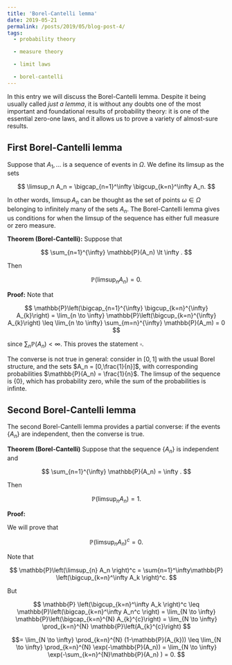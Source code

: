 ```yaml
---
title: 'Borel-Cantelli lemma'
date: 2019-05-21
permalink: /posts/2019/05/blog-post-4/
tags:
  - probability theory

  - measure theory

  - limit laws

  - borel-cantelli
---
```


In this entry we will discuss the Borel-Cantelli lemma. Despite it being usually called *just a lemma*, it is without any doubts one of the most important and foundational results of probability theory: it is one of the essential zero-one laws, and it allows us to prove a variety of almost-sure results.

## First Borel-Cantelli lemma

Suppose that $A_1,\dots$ is a sequence of events in $\Omega$. We define its limsup as the sets

$$
\limsup_n A_n = \bigcap_{n=1}^\infty \bigcup_{k=n}^\infty A_n.
$$

In other words, $\limsup A_n$ can be thought as the set of points $\omega\in\Omega$ belonging to infinitely many of the sets $A_n$. The Borel-Cantelli lemma gives us conditions for when the limsup of the sequence has either full measure or zero measure.

**Theorem (Borel-Cantelli):** Suppose that

$$
\sum_{n=1}^{\infty} \mathbb{P}(A_n) \lt \infty .
$$


Then

$$
\mathbb{P}\left(\limsup_{n} A_n \right) = 0.
$$

**Proof:** Note that

$$
\mathbb{P}\left(\bigcap_{n=1}^{\infty} \bigcup_{k=n}^{\infty} A_{k}\right)  = \lim_{n \to \infty} \mathbb{P}\left(\bigcup_{k=n}^{\infty} A_{k}\right)
\leq \lim_{n \to \infty} \sum_{m=n}^{\infty} \mathbb{P}(A_m) = 0
$$

since $\sum_n \mathbb{P}(A_n) < \infty$. This proves the statement $\square$.

The converse is not true in general: consider in $[0,1]$ with the usual Borel structure, and the sets $A_n = [0,\frac{1}{n}]$, with corresponding probabilities $\mathbb{P}(A_n) = \frac{1}{n}$. The limsup of the sequence is \{$0$\}, which has probability zero, while the sum of the probabilities is infinte.

## Second Borel-Cantelli lemma

The second Borel-Cantelli lemma provides a partial converse: if the events \{$A_n$\} are independent, then the converse is true.

**Theorem (Borel-Cantelli)** Suppose that the sequence \{$A_n$\} is independent and

$$
\sum_{n=1}^{\infty} \mathbb{P}(A_n) = \infty .
$$

Then

$$
\mathbb{P}\left(\limsup_{n} A_n \right) = 1.
$$

**Proof:**

We will prove that

$$\mathbb{P}\left(\limsup_{n} A_n \right)^c = 0.$$

Note that

$$
\mathbb{P}\left(\limsup_{n} A_n \right)^c = \sum{n=1}^\infty\mathbb{P} \left(\bigcup_{k=n}^\infty A_k \right)^c.
$$

But

$$
\mathbb{P} \left(\bigcup_{k=n}^\infty A_k \right)^c \leq \mathbb{P}\left(\bigcap_{k=n}^\infty A_n^c \right) = \lim_{N \to \infty} \mathbb{P}\left(\bigcap_{k=n}^{N} A_{k}^{c}\right) = \lim_{N \to \infty} \prod_{k=n}^{N} \mathbb{P}\left(A_{k}^{c}\right)
$$

$$= \lim_{N \to \infty} \prod_{k=n}^{N} (1-\mathbb{P}(A_{k})) \leq \lim_{N \to \infty} \prod_{k=n}^{N} \exp(-\mathbb{P}(A_n)) = \lim_{N \to \infty} \exp(-\sum_{k=n}^{N}\mathbb{P}(A_n) )  = 0.
$$
